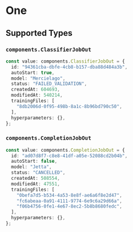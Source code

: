 # One


## Supported Types

### `components.ClassifierJobOut`

```typescript
const value: components.ClassifierJobOut = {
  id: "94361cba-dbfe-4cb8-b157-dba88d484a3b",
  autoStart: true,
  model: "Mercielago",
  status: "FAILED_VALIDATION",
  createdAt: 604693,
  modifiedAt: 540214,
  trainingFiles: [
    "8db2006d-0f95-498b-8a1c-8b96bd790c50",
  ],
  hyperparameters: {},
};
```

### `components.CompletionJobOut`

```typescript
const value: components.CompletionJobOut = {
  id: "ad07d8f7-c8e8-41df-a05e-52088cd2b04b",
  autoStart: false,
  model: "Jetta",
  status: "CANCELLED",
  createdAt: 508554,
  modifiedAt: 47551,
  trainingFiles: [
    "0befa7d5-b534-4a53-8e8f-ae6a6f8e2d47",
    "fc6abeaa-0a91-4111-9774-6e9c6a29d66a",
    "f06b4756-0fe1-4e67-8ec2-5b8b8680fedc",
  ],
  hyperparameters: {},
};
```

